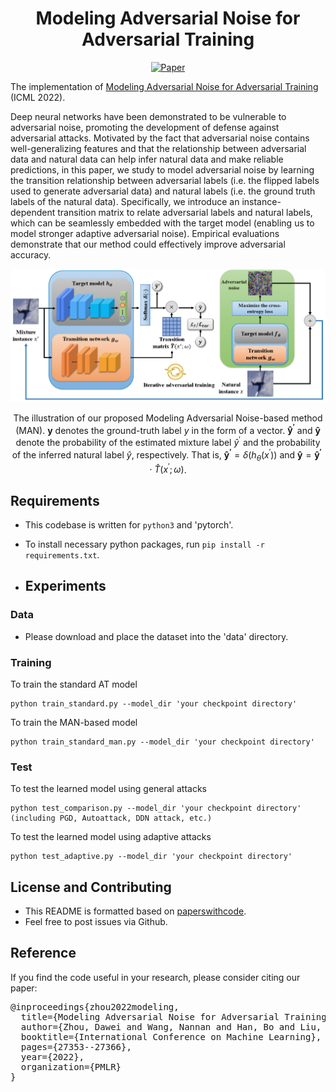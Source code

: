 <div align="center">  

# Modeling Adversarial Noise for Adversarial Training
[![Paper](https://img.shields.io/badge/paper-ICML-green)](https://proceedings.mlr.press/v162/zhou22k/zhou22k.pdf)

</div>

The implementation of [Modeling Adversarial Noise for Adversarial Training](https://proceedings.mlr.press/v162/zhou22k/zhou22k.pdf) (ICML 2022).

Deep neural networks have been demonstrated to be vulnerable to adversarial noise, promoting the development of defense against adversarial attacks. Motivated by the fact that adversarial noise contains well-generalizing features and that the relationship between adversarial data and natural data can help infer natural data and make reliable predictions, in this paper, we study to model adversarial noise by learning the transition relationship between adversarial labels (i.e. the flipped labels used to generate adversarial data) and natural labels (i.e. the ground truth labels of the natural data). Specifically, we introduce an instance-dependent transition matrix to relate adversarial labels and natural labels, which can be seamlessly embedded with the target model (enabling us to model stronger adaptive adversarial noise). Empirical evaluations demonstrate that our method could effectively improve adversarial accuracy.


<p float="left" align="center">
<img src="arch.png" width="800" /> 
<figcaption align="center">

The illustration of our proposed Modeling Adversarial Noise-based method (MAN). $\boldsymbol{y}$ denotes the ground-truth label $y$ in the form of a vector. $\boldsymbol{\hat{y}^{\prime}}$ and $\boldsymbol{\hat{y}}$ denote the probability of the estimated mixture label $\hat{y}^{\prime}$ and the probability of the inferred natural label $\hat{y}$, respectively. That is, $\boldsymbol{\hat{y}^{\prime}}=\delta(h_{\theta}(x^{\prime}))$ and $\boldsymbol{\hat{y}}=\boldsymbol{\hat{y}^{\prime}} \cdot \widehat{T}(x^{\prime};\omega)$. 
</figcaption>
</p>


## Requirements
- This codebase is written for `python3` and 'pytorch'.
- To install necessary python packages, run `pip install -r requirements.txt`.

- ## Experiments
### Data
- Please download and place the dataset into the 'data' directory.


### Training
To train the standard AT model

```
python train_standard.py --model_dir 'your checkpoint directory'
```

To train the MAN-based model

```
python train_standard_man.py --model_dir 'your checkpoint directory'
```


### Test
To test the learned model using general attacks

```
python test_comparison.py --model_dir 'your checkpoint directory' (including PGD, Autoattack, DDN attack, etc.)
```


To test the learned model using adaptive attacks

```
python test_adaptive.py --model_dir 'your checkpoint directory'
```


## License and Contributing
- This README is formatted based on [paperswithcode](https://github.com/paperswithcode/releasing-research-code).
- Feel free to post issues via Github. 


## Reference
If you find the code useful in your research, please consider citing our paper:

<pre>
@inproceedings{zhou2022modeling,
  title={Modeling Adversarial Noise for Adversarial Training},
  author={Zhou, Dawei and Wang, Nannan and Han, Bo and Liu, Tongliang},
  booktitle={International Conference on Machine Learning},
  pages={27353--27366},
  year={2022},
  organization={PMLR}
}
</pre>
